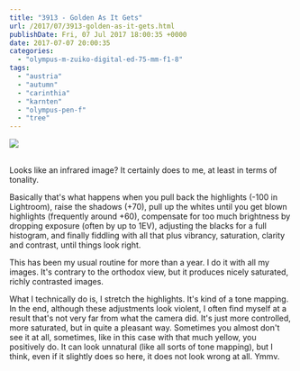 ```yaml
---
title: "3913 - Golden As It Gets"
url: /2017/07/3913-golden-as-it-gets.html
publishDate: Fri, 07 Jul 2017 18:00:35 +0000
date: 2017-07-07 20:00:35
categories: 
  - "olympus-m-zuiko-digital-ed-75-mm-f1-8"
tags: 
  - "austria"
  - "autumn"
  - "carinthia"
  - "karnten"
  - "olympus-pen-f"
  - "tree"
---
```

<div class="container">
<div class="center"><a target="_blank" href="https://d25zfm9zpd7gm5.cloudfront.net/1200x1200/2016/20161031_164057_lr.jpg"><img class="webfeedsFeaturedVisual" src="https://d25zfm9zpd7gm5.cloudfront.net/0600x0600/2016/20161031_164057_lr.jpg" /></a></div>
</div>
<br />

Looks like an infrared image? It certainly does to me, at least in terms of tonality. 

Basically that's what happens when you pull back the highlights (-100 in Lightroom), raise the shadows (+70), pull up the whites until you get blown highlights (frequently around +60), compensate for too much brightness by dropping exposure (often by up to 1EV), adjusting the blacks for a full histogram, and finally fiddling with all that plus vibrancy, saturation, clarity and contrast, until things look right.

This has been my usual routine for more than a year. I do it with all my images. It's contrary to the orthodox view, but it produces nicely saturated, richly contrasted images. 

What I technically do is, I stretch the highlights. It's kind of a tone mapping. In the end, although these adjustments look violent, I often find myself at a result that's not very far from what the camera did. It's just more controlled, more saturated, but in quite a pleasant way. Sometimes you almost don't see it at all, sometimes, like in this case with that much yellow, you positively do. It can look unnatural (like all sorts of tone mapping), but I think, even if it slightly does so here, it does not look wrong at all. Ymmv.
